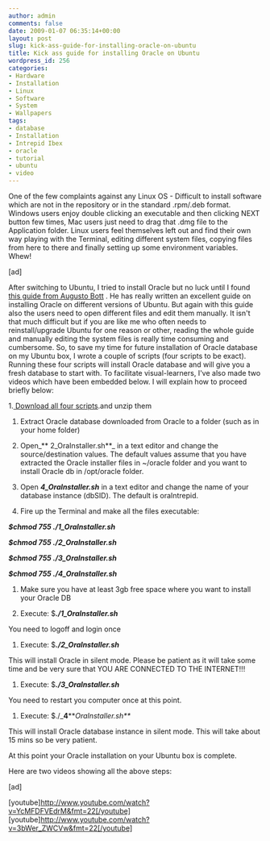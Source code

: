```yaml
---
author: admin
comments: false
date: 2009-01-07 06:35:14+00:00
layout: post
slug: kick-ass-guide-for-installing-oracle-on-ubuntu
title: Kick ass guide for installing Oracle on Ubuntu
wordpress_id: 256
categories:
- Hardware
- Installation
- Linux
- Software
- System
- Wallpapers
tags:
- database
- Installation
- Intrepid Ibex
- oracle
- tutorial
- ubuntu
- video
---
```


One of the few complaints against any Linux OS - Difficult to install software which are not in the repository or in the standard .rpm/.deb format. Windows users enjoy double clicking an executable and then clicking NEXT button few times, Mac users just need to drag that .dmg file to the Application folder. Linux users feel themselves left out and find their own way playing with the Terminal, editing different system files, copying files from here to there and finally setting up some environment variables. Whew!



<!-- more -->



[ad]





After switching to Ubuntu, I tried to install Oracle but no luck until I found [this guide from Augusto Bott](http://www.pythian.com/blogs/1355/installing-oracle-11gr1-on-ubuntu-810-intrepid-ibex) . He has really written an excellent guide on installing Oracle on different versions of Ubuntu. But again with this guide also the users need to open different files and edit them manually. It isn't that much difficult but if you are like me who often needs to reinstall/upgrade Ubuntu for one reason or other, reading the whole guide and manually editing the system files is really time consuming and cumbersome. So, to save my time for future installation of Oracle database on my Ubuntu box, I wrote a couple of scripts (four scripts to be exact). Running these four scripts will install Oracle database and will give you a fresh database to start with. To facilitate visual-learners, I've also made two videos which have been embedded below. I will explain how to proceed briefly below:





1.[ Download all four scripts](http://dl.getdropbox.com/u/83257/oraInstaller.zip).and unzip them







  1. Extract Oracle database downloaded from Oracle to a folder (such as in your home folder)



  2. Open_** 2_OraInstaller.sh**_ in a text editor and change the source/destination values. The default values assume that you have extracted the Oracle installer files in ~/oracle folder and you want to install Oracle db in /opt/oracle folder.



  3. Open _**4_OraInstaller.sh**_ in a text editor and change the name of your database instance (dbSID). The default is oraIntrepid.



  4. Fire up the Terminal and make all the files executable:






_**$chmod 755 ./1_OraInstaller.sh**_





_**$chmod 755 ./2_OraInstaller.sh**_





_**$chmod 755 ./3_OraInstaller.sh**_





_**$chmod 755 ./4_OraInstaller.sh**_







  1. Make sure you have at least 3gb free space where you want to install your Oracle DB



  2. Execute: $_**./1_OraInstaller.sh**_






You need to logoff and login once







  1. Execute: $_**./2_OraInstaller.sh**_





This will install Oracle in silent mode. Please be patient as it will take some time and be very sure that YOU ARE CONNECTED TO THE INTERNET!!!







  1. Execute: $_**./3_OraInstaller.sh**_





You need to restart you computer once at this point.







  1. Execute: $./_**4****_OraInstaller.sh**_





This will install Oracle database instance in silent mode. This will take about 15 mins so be very patient.





At this point your Oracle installation on your Ubuntu box is complete.





Here are two videos showing all the above steps:





[ad]





[youtube]http://www.youtube.com/watch?v=YcMFDFVEdrM&fmt=22[/youtube] [youtube]http://www.youtube.com/watch?v=3bWer_ZWCVw&fmt=22[/youtube]



